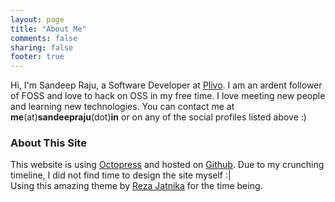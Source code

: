 ```yaml
---
layout: page
title: "About Me"
comments: false
sharing: false
footer: true
---
```


Hi, I'm Sandeep Raju, a Software Developer at [Plivo](http://plivo.com). I am an ardent follower of FOSS and love to hack on OSS in my free time. I love meeting new people and learning new technologies. You can contact me at __me__(at)__sandeepraju__(dot)__in__ or on any of the social profiles listed above :) 

### About This Site ###
This website is using [Octopress](http://octopress.org/) and hosted on [Github](https://www.github.com/). Due to my crunching timeline, I did not find time to design the site myself :|  
Using this amazing theme by [Reza Jatnika](https://github.com/rezajatnika) for the time being.
